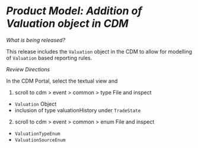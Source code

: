 # *Product Model: Addition of Valuation object in CDM*

_What is being released?_

This release includes the `Valuation` object in the CDM to allow for modelling of `Valuation` based reporting rules.

_Review Directions_

In the CDM Portal, select the textual view and 
1. scroll to cdm > event > common > type File and inspect

  - `Valuation` Object
  - inclusion of type valuationHistory under `TradeState`

2. scroll to cdm > event > common > enum File and inspect
  - `ValuationTypeEnum`
  - `ValuationSourceEnum`
